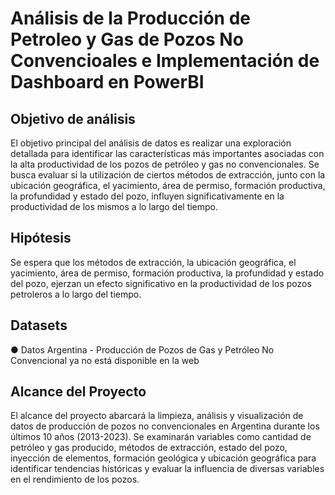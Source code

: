 # Análisis de la Producción de Petroleo y Gas de Pozos No Convencioales e Implementación de Dashboard en PowerBI

## Objetivo de análisis
El objetivo principal del análisis de datos es realizar una exploración detallada para identificar
las características más importantes asociadas con la alta productividad de los pozos de
petróleo y gas no convencionales. Se busca evaluar si la utilización de ciertos métodos de
extracción, junto con la ubicación geográfica, el yacimiento, área de permiso, formación
productiva, la profundidad y estado del pozo, influyen significativamente en la productividad
de los mismos a lo largo del tiempo.

## Hipótesis
Se espera que los métodos de extracción, la ubicación geográfica, el yacimiento, área de
permiso, formación productiva, la profundidad y estado del pozo, ejerzan un efecto
significativo en la productividad de los pozos petroleros a lo largo del tiempo.

## Datasets
● Datos Argentina - Producción de Pozos de Gas y Petróleo No Convencional ya no está disponible en la web 

## Alcance del Proyecto
El alcance del proyecto abarcará la limpieza, análisis y visualización de datos de producción
de pozos no convencionales en Argentina durante los últimos 10 años (2013-2023). Se
examinarán variables como cantidad de petróleo y gas producido, métodos de extracción,
estado del pozo, inyección de elementos, formación geológica y ubicación geográfica para
identificar tendencias históricas y evaluar la influencia de diversas variables en el
rendimiento de los pozos.
